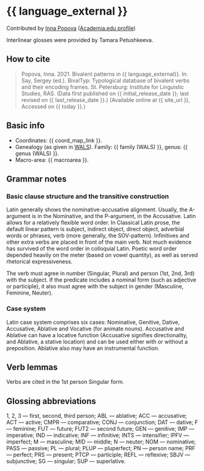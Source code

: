 
# {{ language_external }}
Contributed by [Inna Popova](https://iling.spb.ru/people/popova.html) ([Academia.edu profile](https://iling-spb.academia.edu/InnaPopova))

Interlinear glosses were provided by Tamara Petushkeeva.

## How to cite
> Popova, Inna. 2021. Bivalent patterns in {{ language_external}}. 
> In: Say, Sergey (ed.). BivalTyp: Typological database of bivalent verbs and their encoding frames. 
> St. Petersburg: Institute for Linguistic Studies, RAS. 
> (Data first published on {{ initial_release_date }}; 
> last revised on {{ last_release_date }}.) (Available online at {{ site_url }}, 
> Accessed on {{ today }}.)

## Basic info
- Coordinates: {{ coord_map_link }}.
- Genealogy (as given in [WALS](https://wals.info/)). Family: {{ family (WALS) }}, genus: {{ genus (WALS) }}.
- Macro-area: {{ macroarea }}.

## Grammar notes

### Basic clause structure and the transitive construction

Latin generally shows the nominative-accusative alignment. Usually, the A-argument is in the Nominative, and the P-argument, in the Accusative. Latin allows for a relatively flexible word order. In Classical Latin prose, the default linear pattern is subject, indirect object, direct object, adverbial words or phrases, verb (more generally, the SOV-pattern). Infinitives and other extra verbs are placed in front of the main verb. Not much evidence has survived of the word order in colloquial Latin. Poetic word order depended heavily on the meter (based on vowel quantity), as well as served rhetorical expressiveness.

The verb must agree in number (Singular, Plural) and person (1st, 2nd, 3rd) with the subject. If the predicate includes a nominal form (such as adjective or participle), it also must agree with the subject in gender (Masculine, Feminine, Neuter). 

### Case system

Latin case system comprises six cases: Nominative, Genitive, Dative, Accusative, Ablative and Vocative (for animate nouns). Accusative and Ablative can have a locative function (Accusative signifies directionality, and Ablative, a stative location) and can be used either with or without a preposition. Ablative also may have an instrumental function.

## Verb lemmas

Verbs are cited in the 1st person Singular form.

## Glossing abbreviations

1, 2, 3 — first, second, third person; ABL — ablative; ACC — accusative; ACT — active; CMPR — comparative; CONJ — conjunction; DAT — dative; F — feminine; FUT — future; FUT2 — second future; GEN — genitive; IMP — imperative; IND — indicative; INF — infinitive; INTS — intensifier; IPFV — imperfect; M — masculine; MID — middle; N — neuter; NOM — nominative; PASS — passive; PL — plural; PLUP — pluperfect; PN — person name; PRF — perfect; PRS — present; PTCP — participle; REFL — reflexive; SBJV — subjunctive; SG — singular; SUP — superlative.
